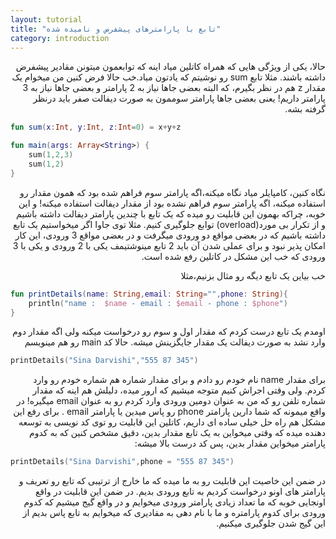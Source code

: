 ```yaml
---
layout: tutorial
title: "تابع با پارامترهای پیشفرض و نامیده شده"
category: introduction
---
```



<div dir="rtl" markdown="1">



حالا، یکی از ویژگی هایی که همراه کاتلین میاد اینه که توابعمون میتونن مقادیر پیشفرض داشته باشند. مثلا تابع sum رو نوشیتم که یادتون میاد.خب حالا فرض کنین من میخوام یک مقدار z هم در نظر بگیرم، که البته بعضی جاها نیاز به 2 پارامتر و بعضی جاها نیاز به 3 پارامتر داریم! یعنی بعضی جاها پارامتر سوممون به صورت دیفالت صفر باید درنظر گرفته بشه.

</div>

```kotlin
fun sum(x:Int, y:Int, z:Int=0) = x+y+z

fun main(args: Array<String>) {
    sum(1,2,3)
    sum(1,2)
}
```

<div dir="rtl" markdown="1">

نگاه کنین، کامپایلر میاد نگاه میکنه،اگه پارامتر سوم فراهم شده بود که همون مقدار رو استفاده میکنه، اگه پارامتر سوم فراهم نشده بود از مقدار دیفالت استفاده میکنه! و این خوبه، چراکه بهمون این قابلیت رو میده که یک تابع با چندین پارامتر دیفالت داشته باشیم و از تکرار بی مورد(overload) توابع جلوگیری کنیم. مثلا توی جاوا اگر میخواستیم یک تابع داشته باشیم که در بعضی مواقع دو ورودی میگرفت و در بعضی مواقع 3 ورودی، این کار امکان پذیر نبود و برای عملی شدن آن باید 2 تابع مینوشتیمف یکی با 2 ورودی و یکی با 3 ورودی که خب این مشکل در کاتلین رفع شده است.

خب بیاین یک تابع دیگه رو مثال بزنیم،مثلا

</div>

```kotlin
fun printDetails(name: String,email: String="",phone: String){
    println("name :  $name - email : $email - phone : $phone")
}
```

<div dir="rtl" markdown="1">

اومدم یک تابع درست کردم که مقدار اول و سوم رو درخواست میکنه ولی اگه مقدار دوم وارد نشد به صورت دیفالت یک مقدار جایگزینش میشه. حالا کد main رو هم مینویسم

</div>

```kotlin
printDetails("Sina Darvishi","555 87 345")
```

<div dir="rtl" markdown="1">

برای مقدار name نام خودم رو دادم و برای مقدار شماره هم شماره خودم رو وارد کردم. ولی وقتی اجراش کنیم متوجه میشیم که ارور میده، دلیلش هم اینه که مقدار شماره تلفن رو که من به عنوان دومین ورودی وارد کردم رو به عنوان email میگیره! در واقع میمونه که شما دارین پارامتر phone رو پاس میدین یا پارامتر email . برای رفع این مشکل هم راه حل خیلی ساده ای داریم، کاتلین این قابلیت رو توی کد نویسی به توسعه دهنده میده که وقتی میخواین به یک تابع مقدار بدین، دقیق مشخص کنین که به کدوم پارامتر میخواین مقدار بدین، پس کد درست بالا میشه:

</div>

```kotlin
printDetails("Sina Darvishi",phone = "555 87 345")
```

<div dir="rtl" markdown="1">

در ضمن این خاصیت این قابلیت رو به ما میده که ما خارج از ترتیبی که تابع رو تعریف و پارامتر های اونو درخواست کردیم به تابع ورودی بدیم.
در ضمن این قابلیت در واقع اونجایی خوبه که ما تعداد زیادی پارامتر ورودی میخوایم و در واقع گیج میشیم که کدوم ورودی برای کدوم پارامتره و ما با نام دهی به مقادیری که میخوایم به تابع پاس بدیم از این گیج شدن جلوگیری میکنیم.


